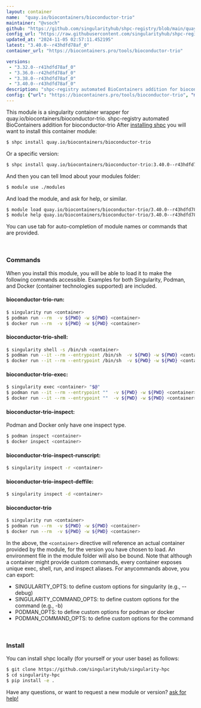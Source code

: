 ```yaml
---
layout: container
name:  "quay.io/biocontainers/bioconductor-trio"
maintainer: "@vsoch"
github: "https://github.com/singularityhub/shpc-registry/blob/main/quay.io/biocontainers/bioconductor-trio/container.yaml"
config_url: "https://raw.githubusercontent.com/singularityhub/shpc-registry/main/quay.io/biocontainers/bioconductor-trio/container.yaml"
updated_at: "2024-11-05 02:57:11.452195"
latest: "3.40.0--r43hdfd78af_0"
container_url: "https://biocontainers.pro/tools/bioconductor-trio"

versions:
 - "3.32.0--r41hdfd78af_0"
 - "3.36.0--r42hdfd78af_0"
 - "3.38.0--r43hdfd78af_0"
 - "3.40.0--r43hdfd78af_0"
description: "shpc-registry automated BioContainers addition for bioconductor-trio"
config: {"url": "https://biocontainers.pro/tools/bioconductor-trio", "maintainer": "@vsoch", "description": "shpc-registry automated BioContainers addition for bioconductor-trio", "latest": {"3.40.0--r43hdfd78af_0": "sha256:30b2c9ce5f4fa40c3dfc73b24085694de1c040a29d462b66f45ff9b96b6b158f"}, "tags": {"3.32.0--r41hdfd78af_0": "sha256:a0878477ae311fa4aef6c283ae6d26f4230b416c25b541adbe57e51258464e81", "3.36.0--r42hdfd78af_0": "sha256:0ee7ab80e1459023ca89ac2259bde069c6769d3391d6dcdf54440b99f89c6692", "3.38.0--r43hdfd78af_0": "sha256:f18fcc8ee30d646716ca4541a16d72d3f0ef19fdd6192a6c043f8ac8c624c2b0", "3.40.0--r43hdfd78af_0": "sha256:30b2c9ce5f4fa40c3dfc73b24085694de1c040a29d462b66f45ff9b96b6b158f"}, "docker": "quay.io/biocontainers/bioconductor-trio"}
---
```


This module is a singularity container wrapper for quay.io/biocontainers/bioconductor-trio.
shpc-registry automated BioContainers addition for bioconductor-trio
After [installing shpc](#install) you will want to install this container module:


```bash
$ shpc install quay.io/biocontainers/bioconductor-trio
```

Or a specific version:

```bash
$ shpc install quay.io/biocontainers/bioconductor-trio:3.40.0--r43hdfd78af_0
```

And then you can tell lmod about your modules folder:

```bash
$ module use ./modules
```

And load the module, and ask for help, or similar.

```bash
$ module load quay.io/biocontainers/bioconductor-trio/3.40.0--r43hdfd78af_0
$ module help quay.io/biocontainers/bioconductor-trio/3.40.0--r43hdfd78af_0
```

You can use tab for auto-completion of module names or commands that are provided.

<br>

### Commands

When you install this module, you will be able to load it to make the following commands accessible.
Examples for both Singularity, Podman, and Docker (container technologies supported) are included.

#### bioconductor-trio-run:

```bash
$ singularity run <container>
$ podman run --rm  -v ${PWD} -w ${PWD} <container>
$ docker run --rm  -v ${PWD} -w ${PWD} <container>
```

#### bioconductor-trio-shell:

```bash
$ singularity shell -s /bin/sh <container>
$ podman run --it --rm --entrypoint /bin/sh  -v ${PWD} -w ${PWD} <container>
$ docker run --it --rm --entrypoint /bin/sh  -v ${PWD} -w ${PWD} <container>
```

#### bioconductor-trio-exec:

```bash
$ singularity exec <container> "$@"
$ podman run --it --rm --entrypoint ""  -v ${PWD} -w ${PWD} <container> "$@"
$ docker run --it --rm --entrypoint ""  -v ${PWD} -w ${PWD} <container> "$@"
```

#### bioconductor-trio-inspect:

Podman and Docker only have one inspect type.

```bash
$ podman inspect <container>
$ docker inspect <container>
```

#### bioconductor-trio-inspect-runscript:

```bash
$ singularity inspect -r <container>
```

#### bioconductor-trio-inspect-deffile:

```bash
$ singularity inspect -d <container>
```



#### bioconductor-trio

```bash
$ singularity run <container>
$ podman run --rm  -v ${PWD} -w ${PWD} <container>
$ docker run --rm  -v ${PWD} -w ${PWD} <container>
```


In the above, the `<container>` directive will reference an actual container provided
by the module, for the version you have chosen to load. An environment file in the
module folder will also be bound. Note that although a container
might provide custom commands, every container exposes unique exec, shell, run, and
inspect aliases. For anycommands above, you can export:

 - SINGULARITY_OPTS: to define custom options for singularity (e.g., --debug)
 - SINGULARITY_COMMAND_OPTS: to define custom options for the command (e.g., -b)
 - PODMAN_OPTS: to define custom options for podman or docker
 - PODMAN_COMMAND_OPTS: to define custom options for the command

<br>

### Install

You can install shpc locally (for yourself or your user base) as follows:

```bash
$ git clone https://github.com/singularityhub/singularity-hpc
$ cd singularity-hpc
$ pip install -e .
```

Have any questions, or want to request a new module or version? [ask for help!](https://github.com/singularityhub/singularity-hpc/issues)